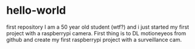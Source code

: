 # hello-world
first repository
I am a 50 year old student (wtf?) and i just started my first project with a raspberrypi camera.
First thing is to DL motioneyeos from github and create my first raspberrypi project with a surveillance cam.
